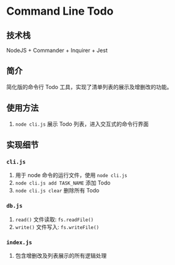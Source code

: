 # Command Line Todo

## 技术栈
NodeJS + Commander + Inquirer + Jest

## 简介
简化版的命令行 Todo 工具，实现了清单列表的展示及增删改的功能。

## 使用方法
1. `node cli.js` 展示 Todo 列表，进入交互式的命令行界面

## 实现细节

### `cli.js`
1. 用于 node 命令的运行文件，使用 `node cli.js`
2. `node cli.js add TASK_NAME` 添加 Todo
3. `node cli.js clear` 删除所有 Todo

### `db.js`
1. `read()` 文件读取: `fs.readFile()`
2. `write()` 文件写入: `fs.writeFile()`

### `index.js`
1. 包含增删改及列表展示的所有逻辑处理
